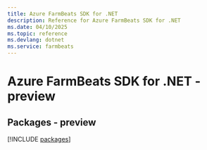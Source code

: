 ```yaml
---
title: Azure FarmBeats SDK for .NET
description: Reference for Azure FarmBeats SDK for .NET
ms.date: 04/10/2025
ms.topic: reference
ms.devlang: dotnet
ms.service: farmbeats
---
```

# Azure FarmBeats SDK for .NET - preview
## Packages - preview
[!INCLUDE [packages](farmbeats-index.md)]